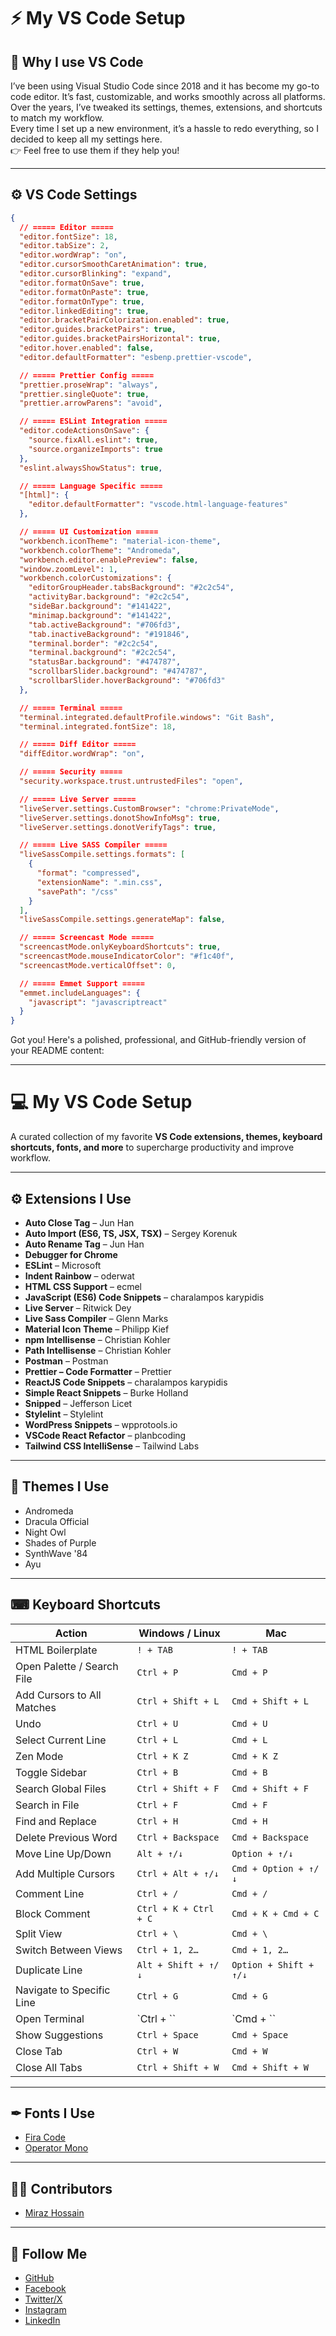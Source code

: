 # ⚡ My VS Code Setup

## 📝 Why I use VS Code  
I’ve been using Visual Studio Code since 2018 and it has become my go-to code editor. It’s fast, customizable, and works smoothly across all platforms.  
Over the years, I’ve tweaked its settings, themes, extensions, and shortcuts to match my workflow.  
Every time I set up a new environment, it’s a hassle to redo everything, so I decided to keep all my settings here.  
👉 Feel free to use them if they help you!  

---

## ⚙️ VS Code Settings  
```json
{
  // ===== Editor =====
  "editor.fontSize": 18,
  "editor.tabSize": 2,
  "editor.wordWrap": "on",
  "editor.cursorSmoothCaretAnimation": true,
  "editor.cursorBlinking": "expand",
  "editor.formatOnSave": true,
  "editor.formatOnPaste": true,
  "editor.formatOnType": true,
  "editor.linkedEditing": true,
  "editor.bracketPairColorization.enabled": true,
  "editor.guides.bracketPairs": true,
  "editor.guides.bracketPairsHorizontal": true,
  "editor.hover.enabled": false,
  "editor.defaultFormatter": "esbenp.prettier-vscode",

  // ===== Prettier Config =====
  "prettier.proseWrap": "always",
  "prettier.singleQuote": true,
  "prettier.arrowParens": "avoid",

  // ===== ESLint Integration =====
  "editor.codeActionsOnSave": {
    "source.fixAll.eslint": true,
    "source.organizeImports": true
  },
  "eslint.alwaysShowStatus": true,

  // ===== Language Specific =====
  "[html]": {
    "editor.defaultFormatter": "vscode.html-language-features"
  },

  // ===== UI Customization =====
  "workbench.iconTheme": "material-icon-theme",
  "workbench.colorTheme": "Andromeda",
  "workbench.editor.enablePreview": false,
  "window.zoomLevel": 1,
  "workbench.colorCustomizations": {
    "editorGroupHeader.tabsBackground": "#2c2c54",
    "activityBar.background": "#2c2c54",
    "sideBar.background": "#141422",
    "minimap.background": "#141422",
    "tab.activeBackground": "#706fd3",
    "tab.inactiveBackground": "#191846",
    "terminal.border": "#2c2c54",
    "terminal.background": "#2c2c54",
    "statusBar.background": "#474787",
    "scrollbarSlider.background": "#474787",
    "scrollbarSlider.hoverBackground": "#706fd3"
  },

  // ===== Terminal =====
  "terminal.integrated.defaultProfile.windows": "Git Bash",
  "terminal.integrated.fontSize": 18,

  // ===== Diff Editor =====
  "diffEditor.wordWrap": "on",

  // ===== Security =====
  "security.workspace.trust.untrustedFiles": "open",

  // ===== Live Server =====
  "liveServer.settings.CustomBrowser": "chrome:PrivateMode",
  "liveServer.settings.donotShowInfoMsg": true,
  "liveServer.settings.donotVerifyTags": true,

  // ===== Live SASS Compiler =====
  "liveSassCompile.settings.formats": [
    {
      "format": "compressed",
      "extensionName": ".min.css",
      "savePath": "/css"
    }
  ],
  "liveSassCompile.settings.generateMap": false,

  // ===== Screencast Mode =====
  "screencastMode.onlyKeyboardShortcuts": true,
  "screencastMode.mouseIndicatorColor": "#f1c40f",
  "screencastMode.verticalOffset": 0,

  // ===== Emmet Support =====
  "emmet.includeLanguages": {
    "javascript": "javascriptreact"
  }
}
```

Got you! Here's a polished, professional, and GitHub-friendly version of your README content:

---

# 💻 My VS Code Setup

A curated collection of my favorite **VS Code extensions, themes, keyboard shortcuts, fonts, and more** to supercharge productivity and improve workflow.

---

## ⚙️ Extensions I Use

* **Auto Close Tag** – Jun Han
* **Auto Import (ES6, TS, JSX, TSX)** – Sergey Korenuk
* **Auto Rename Tag** – Jun Han
* **Debugger for Chrome**
* **ESLint** – Microsoft
* **Indent Rainbow** – oderwat
* **HTML CSS Support** – ecmel
* **JavaScript (ES6) Code Snippets** – charalampos karypidis
* **Live Server** – Ritwick Dey
* **Live Sass Compiler** – Glenn Marks
* **Material Icon Theme** – Philipp Kief
* **npm Intellisense** – Christian Kohler
* **Path Intellisense** – Christian Kohler
* **Postman** – Postman
* **Prettier – Code Formatter** – Prettier
* **ReactJS Code Snippets** – charalampos karypidis
* **Simple React Snippets** – Burke Holland
* **Snipped** – Jefferson Licet
* **Stylelint** – Stylelint
* **WordPress Snippets** – wpprotools.io
* **VSCode React Refactor** – planbcoding
* **Tailwind CSS IntelliSense** – Tailwind Labs

---

## 🎨 Themes I Use

* Andromeda
* Dracula Official
* Night Owl
* Shades of Purple
* SynthWave '84
* Ayu

---

## ⌨ Keyboard Shortcuts

| Action                     | Windows / Linux       | Mac                    |
| -------------------------- | --------------------- | ---------------------- |
| HTML Boilerplate           | `! + TAB`             | `! + TAB`              |
| Open Palette / Search File | `Ctrl + P`            | `Cmd + P`              |
| Add Cursors to All Matches | `Ctrl + Shift + L`    | `Cmd + Shift + L`      |
| Undo                       | `Ctrl + U`            | `Cmd + U`              |
| Select Current Line        | `Ctrl + L`            | `Cmd + L`              |
| Zen Mode                   | `Ctrl + K Z`          | `Cmd + K Z`            |
| Toggle Sidebar             | `Ctrl + B`            | `Cmd + B`              |
| Search Global Files        | `Ctrl + Shift + F`    | `Cmd + Shift + F`      |
| Search in File             | `Ctrl + F`            | `Cmd + F`              |
| Find and Replace           | `Ctrl + H`            | `Cmd + H`              |
| Delete Previous Word       | `Ctrl + Backspace`    | `Cmd + Backspace`      |
| Move Line Up/Down          | `Alt + ↑/↓`           | `Option + ↑/↓`         |
| Add Multiple Cursors       | `Ctrl + Alt + ↑/↓`    | `Cmd + Option + ↑/↓`   |
| Comment Line               | `Ctrl + /`            | `Cmd + /`              |
| Block Comment              | `Ctrl + K + Ctrl + C` | `Cmd + K + Cmd + C`    |
| Split View                 | `Ctrl + \`            | `Cmd + \`              |
| Switch Between Views       | `Ctrl + 1, 2…`        | `Cmd + 1, 2…`          |
| Duplicate Line             | `Alt + Shift + ↑/↓`   | `Option + Shift + ↑/↓` |
| Navigate to Specific Line  | `Ctrl + G`            | `Cmd + G`              |
| Open Terminal              | \`Ctrl + \`\`         | \`Cmd + \`\`           |
| Show Suggestions           | `Ctrl + Space`        | `Cmd + Space`          |
| Close Tab                  | `Ctrl + W`            | `Cmd + W`              |
| Close All Tabs             | `Ctrl + Shift + W`    | `Cmd + Shift + W`      |

---

## ✒ Fonts I Use

* [Fira Code](https://fonts.google.com/specimen/Fira+Code)
* [Operator Mono](https://www.typography.com/fonts/operator/styles)

---

## 🧑‍💻 Contributors

* [Miraz Hossain](https://github.com/miraz-rio/)

---

## 🥰 Follow Me

* [GitHub](https://github.com/miraz-rio/)
* [Facebook](https://www.facebook.com/miraz.rio/)
* [Twitter/X](https://x.com/mirazrio)
* [Instagram](https://www.instagram.com/miraz.rio/)
* [LinkedIn](https://www.linkedin.com/in/mirazrio/)



